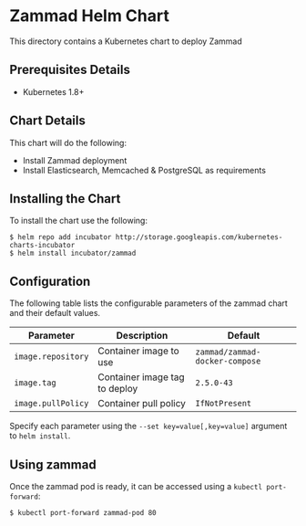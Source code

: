# Zammad Helm Chart

This directory contains a Kubernetes chart to deploy Zammad


## Prerequisites Details

* Kubernetes 1.8+


## Chart Details

This chart will do the following:

* Install Zammad deployment
* Install Elasticsearch, Memcached & PostgreSQL as requirements


## Installing the Chart

To install the chart use the following:

```console
$ helm repo add incubator http://storage.googleapis.com/kubernetes-charts-incubator
$ helm install incubator/zammad
```

## Configuration

The following table lists the configurable parameters of the zammad chart and their default values.

|             Parameter             |              Description                 |               Default               |
|-----------------------------------|------------------------------------------|-------------------------------------|
| `image.repository`                | Container image to use                   | `zammad/zammad-docker-compose`      |
| `image.tag`                       | Container image tag to deploy            | `2.5.0-43`                          |
| `image.pullPolicy`                | Container pull policy                    | `IfNotPresent`                      |

Specify each parameter using the `--set key=value[,key=value]` argument to `helm install`.


## Using zammad

Once the zammad pod is ready, it can be accessed using a `kubectl port-forward`:

```console
$ kubectl port-forward zammad-pod 80
```
